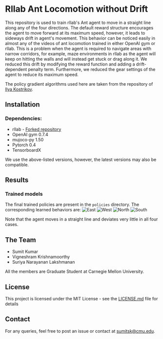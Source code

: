 # Rllab Ant Locomotion without Drift

This repository is used to train rllab's Ant agent to move in a straight line along any of the four directions. The default reward structure encourages the agent to move forward at its maximum speed, however, it leads to sideways drift in agent's movement. This behavior can be noticed easily in almost any of the videos of ant locomotion trained in either OpenAI gym or rllab. This is a problem when the agent is required to navigate areas with narrow corridors, for example, maze environments in rllab as the agent will keep on hitting the walls and will instead get stuck or drag along it. We reduced this drift by modifying the reward function and adding a drift-dependent penalty term. Furthermore, we reduced the gear settings of the agent to reduce its maximum speed. 

The policy gradient algorithms used here are taken from the repository of [Ilya Kostrikov](https://github.com/ikostrikov/pytorch-a2c-ppo-acktr).

## Installation

### Dependencies:
* rllab - [Forked repository](https://github.com/sumitsk/rllab) 
* OpenAI gym 0.7.4
* mujoco-py 1.50
* Pytorch 0.4
* TensorboardX 

We use the above-listed versions, however, the latest versions may also be compatible.

## Results
### Trained models
The final trained policies are present in the `policies` directory. The corresponding learned behaviors are:
![East](videos/posx.gif)
![West](videos/negx.gif)
![North](videos/posy.gif)
![South](videos/negy.gif)

Note that the agent moves in a straight line and deviates very little in all four cases.

## The Team
* Sumit Kumar
* Vigneshram Krishnamoorthy
* Suriya Narayanan Lakshmanan

All the members are Graduate Student at Carnegie Mellon University.

## License
This project is licensed under the MIT License - see the [LICENSE.md](LICENSE.md) file for details


## Contact
For any queries, feel free to post an issue or contact at sumitsk@cmu.edu.